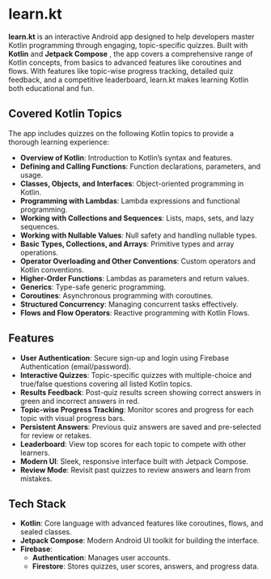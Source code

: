 # learn.kt

**learn.kt** is an interactive Android app designed to help developers master Kotlin programming through engaging, topic-specific quizzes. Built with **Kotlin** and **Jetpack Compose** , the app covers a comprehensive range of Kotlin concepts, from basics to advanced features like coroutines and flows. With features like topic-wise progress tracking, detailed quiz feedback, and a competitive leaderboard, learn.kt makes learning Kotlin both educational and fun.

## Covered Kotlin Topics

The app includes quizzes on the following Kotlin topics to provide a thorough learning experience:

- **Overview of Kotlin**: Introduction to Kotlin’s syntax and features.
- **Defining and Calling Functions**: Function declarations, parameters, and usage.
- **Classes, Objects, and Interfaces**: Object-oriented programming in Kotlin.
- **Programming with Lambdas**: Lambda expressions and functional programming.
- **Working with Collections and Sequences**: Lists, maps, sets, and lazy sequences.
- **Working with Nullable Values**: Null safety and handling nullable types.
- **Basic Types, Collections, and Arrays**: Primitive types and array operations.
- **Operator Overloading and Other Conventions**: Custom operators and Kotlin conventions.
- **Higher-Order Functions**: Lambdas as parameters and return values.
- **Generics**: Type-safe generic programming.
- **Coroutines**: Asynchronous programming with coroutines.
- **Structured Concurrency**: Managing concurrent tasks effectively.
- **Flows and Flow Operators**: Reactive programming with Kotlin Flows.

## Features

- **User Authentication**: Secure sign-up and login using Firebase Authentication (email/password).
- **Interactive Quizzes**: Topic-specific quizzes with multiple-choice and true/false questions covering all listed Kotlin topics.
- **Results Feedback**: Post-quiz results screen showing correct answers in green and incorrect answers in red.
- **Topic-wise Progress Tracking**: Monitor scores and progress for each topic with visual progress bars.
- **Persistent Answers**: Previous quiz answers are saved and pre-selected for review or retakes.
- **Leaderboard**: View top scores for each topic to compete with other learners.
- **Modern UI**: Sleek, responsive interface built with Jetpack Compose.
- **Review Mode**: Revisit past quizzes to review answers and learn from mistakes.

## Tech Stack

- **Kotlin**: Core language with advanced features like coroutines, flows, and sealed classes.
- **Jetpack Compose**: Modern Android UI toolkit for building the interface.
- **Firebase**:
    - **Authentication**: Manages user accounts.
    - **Firestore**: Stores quizzes, user scores, answers, and progress data.
